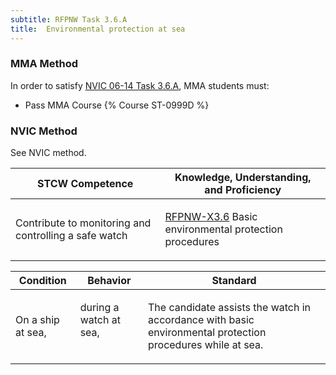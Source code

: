 ```yaml
---
subtitle: RFPNW Task 3.6.A 
title:  Environmental protection at sea
---
```



### MMA Method

In order to satisfy  [NVIC 06-14  Task  3.6.A](/stcw23/assets/images/nvic-06-14.pdf), MMA students must:

* Pass MMA Course {% Course ST-0999D %}


### NVIC Method

<a onclick="togglevisibility('nvic_methods')" >See NVIC method.</a>

<div id='nvic_methods' class='hide'>

<table>
<thead>
<tr>
<th class='forty'> STCW Competence </th>
<th class='sixty'> Knowledge, Understanding, and Proficiency </th>
</tr>
</thead>




<tbody>
<tr><td markdown='1'>

Contribute to monitoring and controlling a safe watch

</td><td markdown='1'>

[RFPNW-X3.6](../../tables/24.html#RFPNW-X3.6) Basic environmental protection procedures

</td></tr>


</tbody>
</table>


<table>
<thead>
<tr><th class='twenty'>  Condition </th><th class='twenty'> Behavior </th><th  class='sixty'>Standard </th></tr>
</thead>
<tbody >



<tr><td markdown='1'>

On a ship at sea,

</td><td markdown='1'>

during a watch at sea,

<br>

<div class="tooltip">
<span class="tooltiptext">
</span>
</div>


</td><td markdown='1'>

The candidate assists the watch in accordance with basic environmental protection procedures while at sea.

</td></tr>
</tbody>
</table>
</div>
